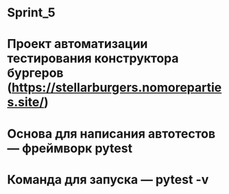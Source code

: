 # Sprint_5

# Проект автоматизации тестирования конструктора бургеров (https://stellarburgers.nomoreparties.site/)

# Основа для написания автотестов — фреймворк pytest

# Команда для запуска — pytest -v 
